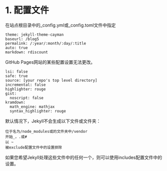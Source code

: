 # 1. 配置文件

在站点根目录中的_config.yml或_config.toml文件中指定
```
theme: jekyll-theme-cayman
baseurl: /blog5
permalink: /:year/:month/:day/:title
auto: true
markdown: rdiscount
```
GitHub Pages网站的某些配置设置无法更改。
```
lsi: false
safe: true
source: [your repo's top level directory]
incremental: false
highlighter: rouge
gist:
  noscript: false
kramdown:
  math_engine: mathjax
  syntax_highlighter: rouge
```
默认情况下，Jekyll不会生成以下文件或文件夹：
```
位于名为/node_modules或的文件夹中/vendor
开始_，.或#
以 ~
被exclude配置文件中的设置排除
```
如果您希望Jekyll处理这些文件中的任何一个，则可以使用includes配置文件中的设置。

